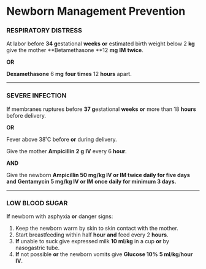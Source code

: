 <!-- 
Generated from: 1b430781.json
For: Frontend Course Presentation
Generated on: 2025-08-02 16:11:42
-->

# Newborn Management Prevention

###

### **RESPIRATORY DISTRESS**

At labor before **34 g**estational **weeks** **or** estimated birth weight below 2 **kg** give the mother **Betamethasone **12 **mg** **IM** **twice**.

**OR**

**Dexamethasone** 6 **mg** **four times** 12 **hours** apart.

---

### **SEVERE INFECTION**

**If** membranes ruptures before **37 g**estational **weeks** **or** more than 18 **hours** before delivery.

**OR**

Fever above 38˚C before **or** during delivery.

Give the mother **Ampicillin** **2 g** **IV** every 6 **hour**.

**AND**

Give the newborn **Ampicillin 50 **mg**/**kg** **IV** **or** **IM** **twice** **daily** for five days** **and** **Gentamycin 5 **mg**/**kg** **IV** **or** **IM** once **daily** for minimum 3 **days**.**

---

### **LOW BLOOD SUGAR**

**If** newborn with asphyxia **or** danger signs:

1. Keep the newborn warm by skin to skin contact with the mother. 
1. Start breastfeeding within half **hour** **and** feed every 2 **hours**.
1. **If** unable to suck give expressed milk **10 ml**/**kg** in a cup **or** by nasogastric tube.
1. **If** not possible **or** the newborn vomits give **Glucose 10%** **5 ml**/**kg**/**hour** **IV**.